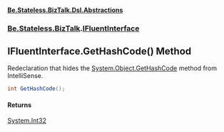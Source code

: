 #### [Be.Stateless.BizTalk.Dsl.Abstractions](README.md 'README')
### [Be.Stateless.BizTalk](Be.Stateless.BizTalk.md 'Be.Stateless.BizTalk').[IFluentInterface](IFluentInterface.md 'Be.Stateless.BizTalk.IFluentInterface')

## IFluentInterface.GetHashCode() Method

Redeclaration that hides the [System.Object.GetHashCode](https://docs.microsoft.com/en-us/dotnet/api/System.Object.GetHashCode 'System.Object.GetHashCode') method from IntelliSense.

```csharp
int GetHashCode();
```

#### Returns
[System.Int32](https://docs.microsoft.com/en-us/dotnet/api/System.Int32 'System.Int32')